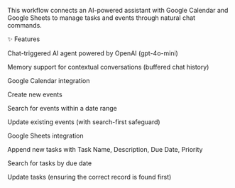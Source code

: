 This workflow connects an AI-powered assistant with Google Calendar and Google Sheets to manage tasks and events through natural chat commands.

✨ Features

Chat-triggered AI agent powered by OpenAI (gpt-4o-mini)

Memory support for contextual conversations (buffered chat history)

Google Calendar integration

Create new events

Search for events within a date range

Update existing events (with search-first safeguard)

Google Sheets integration

Append new tasks with Task Name, Description, Due Date, Priority

Search for tasks by due date

Update tasks (ensuring the correct record is found first)
